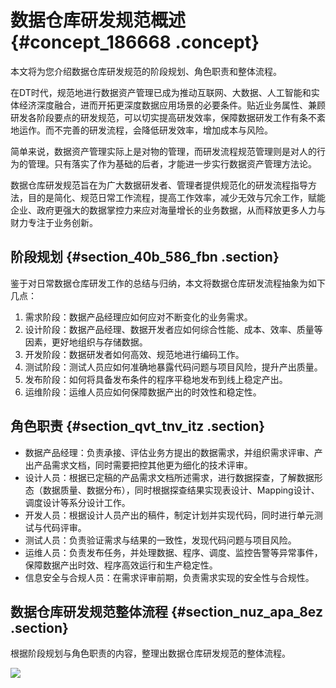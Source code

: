 # 数据仓库研发规范概述 {#concept_186668 .concept}

本文将为您介绍数据仓库研发规范的阶段规划、角色职责和整体流程。

在DT时代，规范地进行数据资产管理已成为推动互联网、大数据、人工智能和实体经济深度融合，进而开拓更深度数据应用场景的必要条件。贴近业务属性、兼顾研发各阶段要点的研发规范，可以切实提高研发效率，保障数据研发工作有条不紊地运作。而不完善的研发流程，会降低研发效率，增加成本与风险。

简单来说，数据资产管理实际上是对物的管理，而研发流程规范管理则是对人的行为的管理。只有落实了作为基础的后者，才能进一步实行数据资产管理方法论。

数据仓库研发规范旨在为广大数据研发者、管理者提供规范化的研发流程指导方法，目的是简化、规范日常工作流程，提高工作效率，减少无效与冗余工作，赋能企业、政府更强大的数据掌控力来应对海量增长的业务数据，从而释放更多人力与财力专注于业务创新。

## 阶段规划 {#section_40b_586_fbn .section}

鉴于对日常数据仓库研发工作的总结与归纳，本文将数据仓库研发流程抽象为如下几点：

1.  需求阶段：数据产品经理应如何应对不断变化的业务需求。
2.  设计阶段：数据产品经理、数据开发者应如何综合性能、成本、效率、质量等因素，更好地组织与存储数据。
3.  开发阶段：数据研发者如何高效、规范地进行编码工作。
4.  测试阶段：测试人员应如何准确地暴露代码问题与项目风险，提升产出质量。
5.  发布阶段：如何将具备发布条件的程序平稳地发布到线上稳定产出。
6.  运维阶段：运维人员应如何保障数据产出的时效性和稳定性。

## 角色职责 {#section_qvt_tnv_itz .section}

-   数据产品经理：负责承接、评估业务方提出的数据需求，并组织需求评审、产出产品需求文档，同时需要把控其他更为细化的技术评审。
-   设计人员：根据已定稿的产品需求文档所述需求，进行数据探查，了解数据形态（数据质量、数据分布），同时根据探查结果实现表设计、Mapping设计、调度设计等系分设计工作。
-   开发人员：根据设计人员产出的稿件，制定计划并实现代码，同时进行单元测试与代码评审。
-   测试人员：负责验证需求与结果的一致性，发现代码问题与项目风险。
-   运维人员：负责发布任务，并处理数据、程序、调度、监控告警等异常事件，保障数据产出时效、程序高效运行和生产稳定性。
-   信息安全与合规人员：在需求评审前期，负责需求实现的安全性与合规性。

## 数据仓库研发规范整体流程 {#section_nuz_apa_8ez .section}

根据阶段规划与角色职责的内容，整理出数据仓库研发规范的整体流程。

![](http://static-aliyun-doc.oss-cn-hangzhou.aliyuncs.com/assets/img/160648/156275608245029_zh-CN.png)

